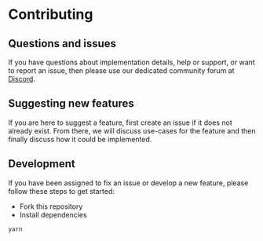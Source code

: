 # Contributing

## Questions and issues

If you have questions about implementation details, help or support, or want to report an issue, then please use our 
dedicated community forum at [Discord](https://discord.com/channels/809809541385682964/809827655770832916).

## Suggesting new features

If you are here to suggest a feature, first create an issue if it does not already exist. From there, we will discuss use-cases for the feature and then finally discuss how it could be implemented.

## Development

If you have been assigned to fix an issue or develop a new feature, please follow these steps to get started:

- Fork this repository
- Install dependencies

```
yarn
```